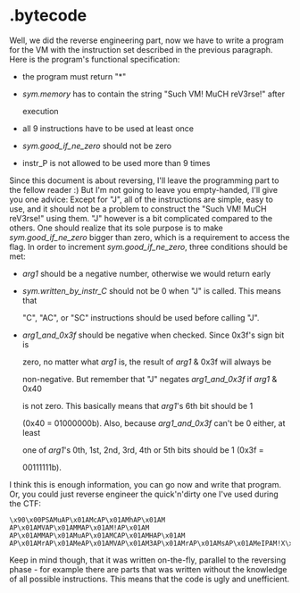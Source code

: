 # .bytecode

Well, we did the reverse engineering part, now we have to write a program for the VM with the instruction set described in the previous paragraph. Here is the program's functional specification:

* the program must return "\*"
* _sym.memory_ has to contain the string "Such VM! MuCH reV3rse!" after

  execution

* all 9 instructions have to be used at least once
* _sym.good\_if\_ne\_zero_ should not be zero
* instr\_P is not allowed to be used more than 9 times

Since this document is about reversing, I'll leave the programming part to the fellow reader :\) But I'm not going to leave you empty-handed, I'll give you one advice: Except for "J", all of the instructions are simple, easy to use, and it should not be a problem to construct the "Such VM! MuCH reV3rse!" using them. "J" however is a bit complicated compared to the others. One should realize that its sole purpose is to make _sym.good\_if\_ne\_zero_ bigger than zero, which is a requirement to access the flag. In order to increment _sym.good\_if\_ne\_zero_, three conditions should be met:

* _arg1_ should be a negative number, otherwise we would return early
* _sym.written\_by\_instr\_C_ should not be 0 when "J" is called. This means that

  "C", "AC", or "SC" instructions should be used before calling "J".

* _arg1\_and\_0x3f_ should be negative when checked. Since 0x3f's sign bit is

  zero, no matter what _arg1_ is, the result of _arg1_ & 0x3f will always be

  non-negative. But remember that "J" negates _arg1\_and\_0x3f_ if _arg1_ & 0x40

  is not zero. This basically means that _arg1_'s 6th bit should be 1

  \(0x40 = 01000000b\). Also, because _arg1\_and\_0x3f_ can't be 0 either, at least

  one of _arg1_'s 0th, 1st, 2nd, 3rd, 4th or 5th bits should be 1 \(0x3f =

  00111111b\).

I think this is enough information, you can go now and write that program. Or, you could just reverse engineer the quick'n'dirty one I've used during the CTF:

```text
\x90\x00PSAMuAP\x01AMcAP\x01AMhAP\x01AM AP\x01AMVAP\x01AMMAP\x01AM!AP\x01AM AP\x01AMMAP\x01AMuAP\x01AMCAP\x01AMHAP\x01AM AP\x01AMrAP\x01AMeAP\x01AMVAP\x01AM3AP\x01AMrAP\x01AMsAP\x01AMeIPAM!X\x00CAJ\xc1SC\x00DCR*
```

Keep in mind though, that it was written on-the-fly, parallel to the reversing phase - for example there are parts that was written without the knowledge of all possible instructions. This means that the code is ugly and unefficient.

